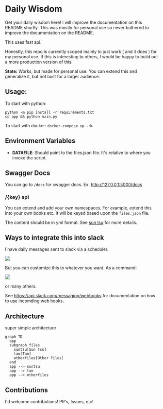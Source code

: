 # Daily Wisdom

Get your daily wisdom here! I will improve the documentation on this README
shortly. This was mostly for personal use so never bothered to improve the
documentation on the README.

This uses fast api.

Honestly, this repo is currently scoped mainly to just work ( and it does ) for
my personal use. If this is interesting to others, I would be happy to build out
a more production version of this.

**State:** Works, but made for personal use. You can extend this and generalize
it, but not built for a larger audience.

## Usage:

To start with python:

```
python -m pip install -r requirements.txt
cd app && python main.py
```

To start with docker: `docker-compose up -d>`

## Environment Variables

- **DATAFILE**: Should point to the files.json file. It's relative to where you
  invoke the script.

## Swagger Docs

You can go to `/docs` for swagger docs. Ex. http://127.0.0.1:5000/docs

### /{key} api

You can extend and add your own namespaces. For example, extend this into your
own books etc. It will be keyed based upon the `files.json` file.

The content should be in yml format. See [sun tsu](app/sun_tsu.yml) for more
details.

## Ways to integrate this into slack

I have daily messages sent to slack via a scheduler.

![](https://i.imgur.com/MBuu5fE.png)

But you can customize this to whatever you want. As a command:

![](https://i.imgur.com/vk35wLy.png)

or many others.

See https://api.slack.com/messaging/webhooks for documentation on how to use
incomding web hooks.

## Architecture

super simple architecture

```mermaid
graph TD
  app
  subgraph files
    suntsu[Sun Tsu]
    tao[Tao]
    otherfiles[Other Files]
  end
  app --> suntsu
  app --> tao
  app --> otherfiles
```

## Contributions

I'd welcome contributions! PR's, Issues, etc!
